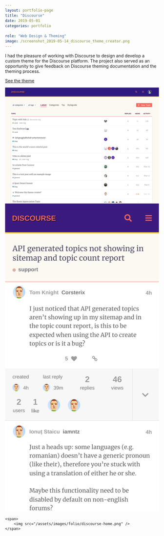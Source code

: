 ```yaml
---
layout: portfolio-page
title: "Discourse"
date: 2019-05-01
categories: portfolio

role: "Web Design & Theming"
image: /screenshot_2019-05-14_discourse_theme_creator.png
---
```


I had the pleasure of working with Discourse to design and develop a custom theme for the Discourse platform. The project also served as an opportunity to give feedback on Discourse theming documentation and the theming process.

<a href="https://meta.discourse.org/t/hibiscus-springtime-discourse-theme/117812" class="nd-portfolio__btn" target="_blank">See the theme <i class="fa fa-external-link" aria-hidden="true"></i></a>


<div class="nd-portfolio__images center">
	<span>
		<img src="/assets/images/folio/screenshot_2019-05-14_discourse_theme_creator.png" />
	</span>
</div>

<div class="nd-portfolio__images even">
	<span>
		<img src="/assets/images/folio/discourse-post.png" />
	</span>

	<span>
		<img src="/assets/images/folio/discourse-home.png" />
	</span>
</div>
